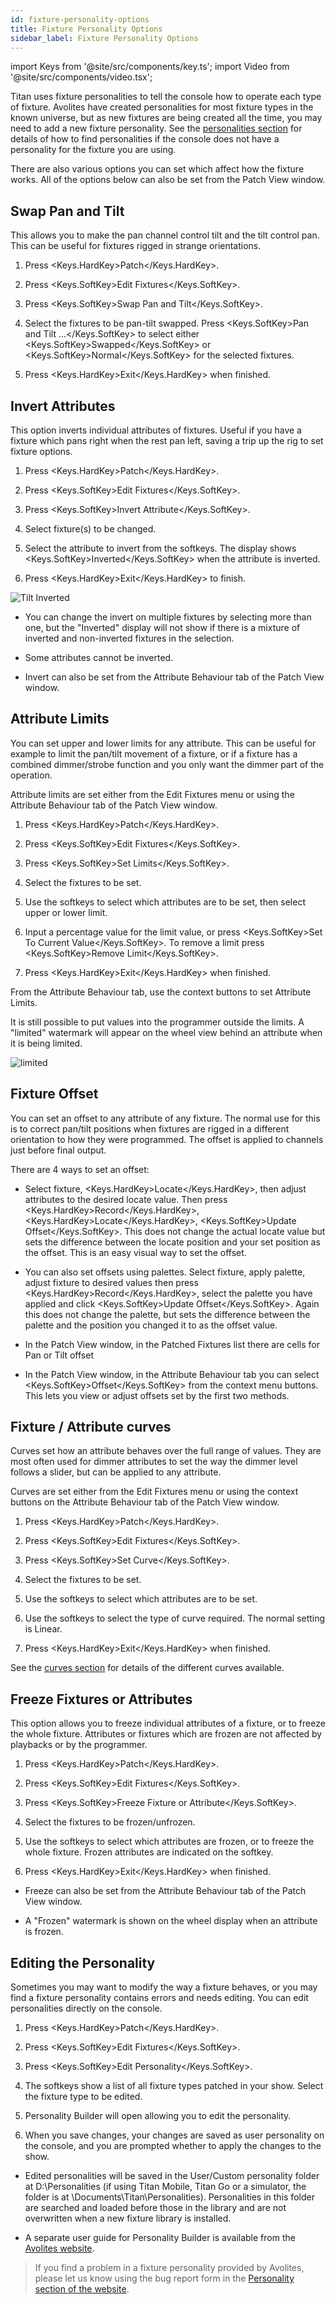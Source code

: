 ```yaml
---
id: fixture-personality-options
title: Fixture Personality Options
sidebar_label: Fixture Personality Options
---
```


import Keys from '@site/src/components/key.ts';
import Video from '@site/src/components/video.tsx';

Titan uses fixture personalities to tell the console how to operate each
type of fixture. Avolites have created personalities for most fixture types in 
the known universe, but as new fixtures are being created all the time, you may
need to add a new fixture personality. 
See the [personalities section](../fixture-personalities.md) for details of how to
find personalities if the console does not have a personality for the fixture you are using.

There are also various options you can set which affect how the fixture works.
All of the options below can also be set from the Patch View window.

Swap Pan and Tilt
-----------------

This allows you to make the pan channel control tilt and the tilt
control pan. This can be useful for fixtures rigged in strange
orientations.

1. Press <Keys.HardKey>Patch</Keys.HardKey>.

2. Press <Keys.SoftKey>Edit Fixtures</Keys.SoftKey>.

3. Press <Keys.SoftKey>Swap Pan and Tilt</Keys.SoftKey>.

4. Select the fixtures to be pan-tilt swapped. Press <Keys.SoftKey>Pan and Tilt
...</Keys.SoftKey> to select either <Keys.SoftKey>Swapped</Keys.SoftKey> or <Keys.SoftKey>Normal</Keys.SoftKey> for the selected
fixtures.

5. Press <Keys.HardKey>Exit</Keys.HardKey> when finished.

Invert Attributes
-----------------

This option inverts individual attributes of fixtures. Useful if you
have a fixture which pans right when the rest pan left, saving a trip up
the rig to set fixture options.

1. Press <Keys.HardKey>Patch</Keys.HardKey>.

2. Press <Keys.SoftKey>Edit Fixtures</Keys.SoftKey>.

3. Press <Keys.SoftKey>Invert Attribute</Keys.SoftKey>.

4. Select fixture(s) to be changed.

5. Select the attribute to invert from the softkeys. The display shows <Keys.SoftKey>Inverted</Keys.SoftKey> when the attribute is inverted.

6. Press <Keys.HardKey>Exit</Keys.HardKey> to finish.

![Tilt Inverted](/docs/images/Tilt-Inverted.png)

-   You can change the invert on multiple fixtures by selecting more
    than one, but the "Inverted" display will not show if there is a
    mixture of inverted and non-inverted fixtures in the selection.

-   Some attributes cannot be inverted.

-   Invert can also be set from the Attribute Behaviour tab of the Patch
    View window.

Attribute Limits
----------------

You can set upper and lower limits for any attribute. This can be useful
for example to limit the pan/tilt movement of a fixture, or if a fixture
has a combined dimmer/strobe function and you only want the dimmer part
of the operation.

Attribute limits are set either from the Edit Fixtures menu or using the
Attribute Behaviour tab of the Patch View window.

1. Press <Keys.HardKey>Patch</Keys.HardKey>.

2. Press <Keys.SoftKey>Edit Fixtures</Keys.SoftKey>.

3. Press <Keys.SoftKey>Set Limits</Keys.SoftKey>.

4. Select the fixtures to be set.

5. Use the softkeys to select which attributes are to be set, then
select upper or lower limit.

6. Input a percentage value for the limit value, or press <Keys.SoftKey>Set To
Current Value</Keys.SoftKey>. To remove a limit press <Keys.SoftKey>Remove Limit</Keys.SoftKey>.

7. Press <Keys.HardKey>Exit</Keys.HardKey> when finished.

From the Attribute Behaviour tab, use the context buttons to set
Attribute Limits.

It is still possible to put values into the programmer outside the
limits. A "limited" watermark will appear on the wheel view behind an
attribute when it is being limited.

![limited](/docs/images/Limited-Dimmer.png)

Fixture Offset
--------------

You can set an offset to any attribute of any fixture. The normal use
for this is to correct pan/tilt positions when fixtures are rigged in a
different orientation to how they were programmed. The offset is applied
to channels just before final output.

There are 4 ways to set an offset:

-   Select fixture, <Keys.HardKey>Locate</Keys.HardKey>, then adjust attributes to the desired
    locate value. Then press <Keys.HardKey>Record</Keys.HardKey>, <Keys.HardKey>Locate</Keys.HardKey>, <Keys.SoftKey>Update Offset</Keys.SoftKey>.
    This does not change the actual locate value but sets the difference
    between the locate position and your set position as the offset.
    This is an easy visual way to set the offset.

-   You can also set offsets using palettes. Select fixture, apply
    palette, adjust fixture to desired values then press <Keys.HardKey>Record</Keys.HardKey>,
    select the palette you have applied and click <Keys.SoftKey>Update Offset</Keys.SoftKey>. 
    Again this does not change the palette, but sets the difference 
    between the palette and the position you changed it to as the 
    offset value.

-   In the Patch View window, in the Patched Fixtures list there are
    cells for Pan or Tilt offset

-   In the Patch View window, in the Attribute Behaviour tab you can
    select <Keys.SoftKey>Offset</Keys.SoftKey> from the context menu buttons. This lets you view
    or adjust offsets set by the first two methods.

Fixture / Attribute curves
--------------------------

Curves set how an attribute behaves over the full range of values. They
are most often used for dimmer attributes to set the way the dimmer
level follows a slider, but can be applied to any attribute.

Curves are set either from the Edit Fixtures menu or using the context
buttons on the Attribute Behaviour tab of the Patch View window.

1. Press <Keys.HardKey>Patch</Keys.HardKey>.

2. Press <Keys.SoftKey>Edit Fixtures</Keys.SoftKey>.

3. Press <Keys.SoftKey>Set Curve</Keys.SoftKey>.

4. Select the fixtures to be set.

5. Use the softkeys to select which attributes are to be set.

6. Use the softkeys to select the type of curve required. The normal
setting is Linear.

7. Press <Keys.HardKey>Exit</Keys.HardKey> when finished.

See the [curves section](../system-settings/curves.md) for details of the different curves
available.

Freeze Fixtures or Attributes
-----------------------------

This option allows you to freeze individual attributes of a fixture, or
to freeze the whole fixture. Attributes or fixtures which are frozen are
not affected by playbacks or by the programmer.

1. Press <Keys.HardKey>Patch</Keys.HardKey>.

2. Press <Keys.SoftKey>Edit Fixtures</Keys.SoftKey>.

3. Press <Keys.SoftKey>Freeze Fixture or Attribute</Keys.SoftKey>.

4. Select the fixtures to be frozen/unfrozen.

5. Use the softkeys to select which attributes are frozen, or to freeze
the whole fixture. Frozen attributes are indicated on the softkey.

6. Press <Keys.HardKey>Exit</Keys.HardKey> when finished.

-   Freeze can also be set from the Attribute Behaviour tab of the Patch
    View window.

-   A "Frozen" watermark is shown on the wheel display when an attribute
    is frozen.

Editing the Personality
-----------------------

Sometimes you may want to modify the way a fixture behaves, or you may
find a fixture personality contains errors and needs editing. You can
edit personalities directly on the console.

1. Press <Keys.HardKey>Patch</Keys.HardKey>.

2. Press <Keys.SoftKey>Edit Fixtures</Keys.SoftKey>.

3. Press <Keys.SoftKey>Edit Personality</Keys.SoftKey>.

4. The softkeys show a list of all fixture types patched in your show.
Select the fixture type to be edited.

5. Personality Builder will open allowing you to edit the personality.

6. When you save changes, your changes are saved as user personality 
   on the console, and you are prompted whether to apply the changes 
   to the show.

-   Edited personalities will be saved in the User/Custom personality
    folder at D:\\Personalities (if using Titan Mobile, Titan Go or a
    simulator, the folder is at \\Documents\\Titan\\Personalities).
    Personalities in this folder are searched and loaded before those in
    the library and are not overwritten when a new fixture library is
    installed.

-   A separate user guide for Personality Builder is available from the
    [Avolites website](https://www.avolites.com).

> If you find a problem in a fixture personality provided by Avolites, please let us know using the bug report form in the [Personality section of the website](https://personalities.avolites.com/).
